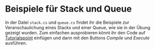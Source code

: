 # Beispiele für Stack und Queue
In der Datei `stack.cs` und `queue.cs` findet ihr die Beispiele zur Veranschaulichung eines Stacks und einer Queue, wie sie in der Übung gezeigt wurden. Zum einfachen ausprobieren könnt ihr den Code auf [Tutorialspoint](http://www.tutorialspoint.com/compile_csharp_online.php) einfügen und dann mit den Buttons *Compile* und *Execute* ausführen.
